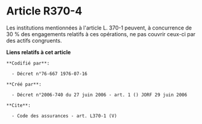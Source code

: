 # Article R370-4

Les institutions mentionnées à l'article L. 370-1 peuvent, à concurrence de 30 % des engagements relatifs à ces opérations,
ne pas couvrir ceux-ci par des actifs congruents.

**Liens relatifs à cet article**

	**Codifié par**:

	  - Décret n°76-667 1976-07-16

	**Créé par**:

	  - Décret n°2006-740 du 27 juin 2006 - art. 1 () JORF 29 juin 2006

	**Cite**:

	  - Code des assurances - art. L370-1 (V)

